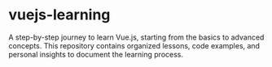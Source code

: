 # vuejs-learning
A step-by-step journey to learn Vue.js, starting from the basics to advanced concepts. This repository contains organized lessons, code examples, and personal insights to document the learning process.
